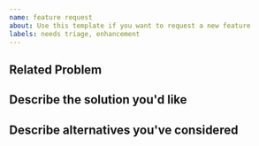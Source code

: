 ```yaml
---
name: feature request
about: Use this template if you want to request a new feature
labels: needs triage, enhancement
---
```


<!--
Please only report feature requests here, that are specific to the DSF (core) itself.
If you have a feature requests regarding a process plugin, please file a feature request on the respective [repository](https://dsf.dev/stable/maintain/install-plugins.html).
-->

## Related Problem
<!-- Is your feature request related to a problem? Please describe.
A clear and concise description of the problem . Ex. I'm always frustrated when \[...\] -->

## Describe the solution you'd like
<!-- A clear and concise description of what you want to happen. -->

## Describe alternatives you've considered
<!-- A clear and concise description of any alternative solutions or features you've considered. -->

